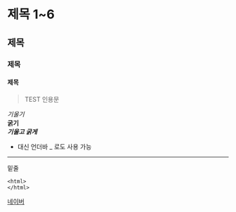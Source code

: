 # 제목 1~6
## 제목
### 제목
#### 제목 

> TEST 인용문  

*기울기* <br>
**굵기** <br>
***기울고 굵게*** <br>
* 대신 언더바 _ 로도 사용 가능 

___ 
밑줄

```
<html>
</html>
```

[네이버](http://www.naver.com)
<!-- html 주석 -->